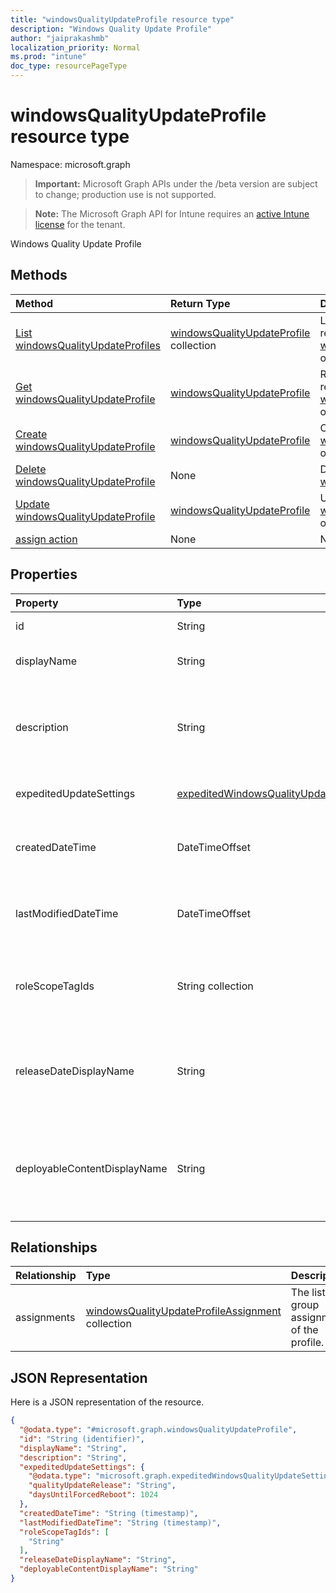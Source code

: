 ```yaml
---
title: "windowsQualityUpdateProfile resource type"
description: "Windows Quality Update Profile"
author: "jaiprakashmb"
localization_priority: Normal
ms.prod: "intune"
doc_type: resourcePageType
---
```


# windowsQualityUpdateProfile resource type

Namespace: microsoft.graph

> **Important:** Microsoft Graph APIs under the /beta version are subject to change; production use is not supported.

> **Note:** The Microsoft Graph API for Intune requires an [active Intune license](https://go.microsoft.com/fwlink/?linkid=839381) for the tenant.

Windows Quality Update Profile

## Methods
|Method|Return Type|Description|
|:---|:---|:---|
|[List windowsQualityUpdateProfiles](../api/intune-softwareupdate-windowsqualityupdateprofile-list.md)|[windowsQualityUpdateProfile](../resources/intune-softwareupdate-windowsqualityupdateprofile.md) collection|List properties and relationships of the [windowsQualityUpdateProfile](../resources/intune-softwareupdate-windowsqualityupdateprofile.md) objects.|
|[Get windowsQualityUpdateProfile](../api/intune-softwareupdate-windowsqualityupdateprofile-get.md)|[windowsQualityUpdateProfile](../resources/intune-softwareupdate-windowsqualityupdateprofile.md)|Read properties and relationships of the [windowsQualityUpdateProfile](../resources/intune-softwareupdate-windowsqualityupdateprofile.md) object.|
|[Create windowsQualityUpdateProfile](../api/intune-softwareupdate-windowsqualityupdateprofile-create.md)|[windowsQualityUpdateProfile](../resources/intune-softwareupdate-windowsqualityupdateprofile.md)|Create a new [windowsQualityUpdateProfile](../resources/intune-softwareupdate-windowsqualityupdateprofile.md) object.|
|[Delete windowsQualityUpdateProfile](../api/intune-softwareupdate-windowsqualityupdateprofile-delete.md)|None|Deletes a [windowsQualityUpdateProfile](../resources/intune-softwareupdate-windowsqualityupdateprofile.md).|
|[Update windowsQualityUpdateProfile](../api/intune-softwareupdate-windowsqualityupdateprofile-update.md)|[windowsQualityUpdateProfile](../resources/intune-softwareupdate-windowsqualityupdateprofile.md)|Update the properties of a [windowsQualityUpdateProfile](../resources/intune-softwareupdate-windowsqualityupdateprofile.md) object.|
|[assign action](../api/intune-softwareupdate-windowsqualityupdateprofile-assign.md)|None|Not yet documented|

## Properties
|Property|Type|Description|
|:---|:---|:---|
|id|String|The Intune policy id.|
|displayName|String|The display name for the profile.|
|description|String|The description of the profile which is specified by the user.|
|expeditedUpdateSettings|[expeditedWindowsQualityUpdateSettings](../resources/intune-softwareupdate-expeditedwindowsqualityupdatesettings.md)|Expedited update settings.|
|createdDateTime|DateTimeOffset|The date time that the profile was created.|
|lastModifiedDateTime|DateTimeOffset|The date time that the profile was last modified.|
|roleScopeTagIds|String collection|List of Scope Tags for this Quality Update entity.|
|releaseDateDisplayName|String|Friendly release date to display for a Quality Update release|
|deployableContentDisplayName|String|Friendly display name of the quality update profile deployable content|

## Relationships
|Relationship|Type|Description|
|:---|:---|:---|
|assignments|[windowsQualityUpdateProfileAssignment](../resources/intune-softwareupdate-windowsqualityupdateprofileassignment.md) collection|The list of group assignments of the profile.|

## JSON Representation
Here is a JSON representation of the resource.
<!-- {
  "blockType": "resource",
  "keyProperty": "id",
  "@odata.type": "microsoft.graph.windowsQualityUpdateProfile"
}
-->
``` json
{
  "@odata.type": "#microsoft.graph.windowsQualityUpdateProfile",
  "id": "String (identifier)",
  "displayName": "String",
  "description": "String",
  "expeditedUpdateSettings": {
    "@odata.type": "microsoft.graph.expeditedWindowsQualityUpdateSettings",
    "qualityUpdateRelease": "String",
    "daysUntilForcedReboot": 1024
  },
  "createdDateTime": "String (timestamp)",
  "lastModifiedDateTime": "String (timestamp)",
  "roleScopeTagIds": [
    "String"
  ],
  "releaseDateDisplayName": "String",
  "deployableContentDisplayName": "String"
}
```
